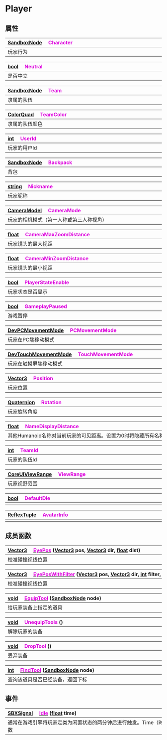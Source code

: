 # Player

## 属性

|<div style="width:700px">[SandboxNode](/Api/Classes/Base/SandboxNode.md) &emsp;<font color="dd00dd">Character</font></div>|
|:---|
|玩家行为|

|<div style="width:700px">[bool](/Api/DataType/Bool.md) &emsp;<font color="dd00dd">Neutral</font></div>|
|:---|
|是否中立|

|<div style="width:700px">[SandboxNode](/Api/Classes/Base/SandboxNode.md) &emsp;<font color="dd00dd">Team</font></div>|
|:---|
|隶属的队伍|

|<div style="width:700px">[ColorQuad](/Api/DataType/ColorQuad.md) &emsp;<font color="dd00dd">TeamColor</font></div>|
|:---|
|隶属的队伍颜色|

|<div style="width:700px">[int](/Api/DataType/Number.md) &emsp;<font color="dd00dd">UserId</font></div>|
|:---|
|玩家的用户Id|

|<div style="width:700px">[SandboxNode](/Api/Classes/Base/SandboxNode.md) &emsp;<font color="dd00dd">Backpack</font></div>|
|:---|
|背包|

|<div style="width:700px">[string](/Api/DataType/String.md) &emsp;<font color="dd00dd">Nickname</font></div>|
|:---|
|玩家昵称|

|<div style="width:700px">[CameraModel](/Api/Enums/CameraModel.md) &emsp;<font color="dd00dd">CameraMode</font></div>|
|:---|
|玩家的相机模式（第一人称或第三人称视角）|

|<div style="width:700px">[float](/Api/DataType/Number.md) &emsp;<font color="dd00dd">CameraMaxZoomDistance</font></div>|
|:---|
|玩家镜头的最大视距|

|<div style="width:700px">[float](/Api/DataType/Number.md) &emsp;<font color="dd00dd">CameraMinZoomDistance</font></div>|
|:---|
|玩家镜头的最小视距|

|<div style="width:700px">[bool](/Api/DataType/Bool.md) &emsp;<font color="dd00dd">PlayerStateEnable</font></div>|
|:---|
|玩家状态是否显示|

|<div style="width:700px">[bool](/Api/DataType/Bool.md) &emsp;<font color="dd00dd">GameplayPaused</font></div>|
|:---|
|游戏暂停|

|<div style="width:700px">[DevPCMovementMode](/Api/Enums/DevPCMovementMode.md) &emsp;<font color="dd00dd">PCMovementMode</font></div>|
|:---|
|玩家在PC端移动模式|

|<div style="width:700px">[DevTouchMovementMode](/Api/Enums/DevTouchMovementMode.md) &emsp;<font color="dd00dd">TouchMovementMode</font></div>|
|:---|
|玩家在触摸屏端移动模式|

|<div style="width:700px">[Vector3](/Api/DataType/Vector3.md) &emsp;<font color="dd00dd">Position</font></div>|
|:---|
|玩家位置|

|<div style="width:700px">[Quaternion](/Api/DataType/Quaternion.md) &emsp;<font color="dd00dd">Rotation</font></div>|
|:---|
|玩家旋转角度|

|<div style="width:700px">[float](/Api/DataType/Number.md) &emsp;<font color="dd00dd">NameDisplayDistance</font></div>|
|:---|
|其他Humanoid名称对当前玩家的可见距离。设置为0时将隐藏所有名称|

|<div style="width:700px">[int](/Api/DataType/Number.md) &emsp;<font color="dd00dd">TeamId</font></div>|
|:---|
|玩家的队伍Id|

|<div style="width:700px">[CoreUIViewRange](/Api/Enums/CoreUIViewRange.md) &emsp;<font color="dd00dd">ViewRange</font></div>|
|:---|
|玩家视野范围|

|<div style="width:700px">[bool](/Api/DataType/Bool.md) &emsp;<font color="dd00dd">DefaultDie</font></div>|
|:---|
||

|<div style="width:700px">[ReflexTuple](/Api/Enums/ReflexTuple.md) &emsp;<font color="dd00dd">AvatarInfo</font></div>|
|:---|
||

## 成员函数

|<div style="width:700px">[Vector3](/Api/DataType/Vector3.md) &emsp;[<font color="dd00dd">EyePos</font>](/Api/Classes/GamePlay/Player_F/EyePos.md) ([Vector3](/Api/DataType/Vector3.md) pos, [Vector3](/Api/DataType/Vector3.md) dir, [float](/Api/DataType/Number.md) dist)</div>|
|:---|
|校准碰撞视线位置|

|<div style="width:700px">[Vector3](/Api/DataType/Vector3.md) &emsp;[<font color="dd00dd">EyePosWithFilter</font>](/Api/Classes/GamePlay/Player_F/EyePosWithFilter.md) ([Vector3](/Api/DataType/Vector3.md) pos, [Vector3](/Api/DataType/Vector3.md) dir, [int](/Api/DataType/Number.md) filter, [float](/Api/DataType/Number.md) dist)</div>|
|:---|
|校准碰撞视线位置|

|<div style="width:700px">[void](/Api/DataType/Void.md) &emsp;[<font color="dd00dd">EquipTool</font>](/Api/Classes/GamePlay/Player_F/EquipTool.md) ([SandboxNode](/Api/Classes/Base/SandboxNode.md) node)</div>|
|:---|
|给玩家装备上指定的道具|

|<div style="width:700px">[void](/Api/DataType/Void.md) &emsp;<font color="dd00dd">UnequipTools</font> ()</div>|
|:---|
|解除玩家的装备|

|<div style="width:700px">[void](/Api/DataType/Void.md) &emsp;<font color="dd00dd">DropTool</font> ()</div>|
|:---|
|丢弃装备|

|<div style="width:700px">[int](/Api/DataType/Number.md) &emsp;[<font color="dd00dd">FindTool</font>](/Api/Classes/GamePlay/Player_F/FindTool.md) ([SandboxNode](/Api/Classes/Base/SandboxNode.md) node)</div>|
|:---|
|查询该道具是否已经装备，返回下标|

## 事件

|<div style="width:700px">[SBXSignal](/Api/DataType/SBXSignal.md) &emsp;[<font color="dd00dd">Idle</font>](/Api/Classes/GamePlay/Player_F/Idle.md) ([float](/Api/DataType/Number.md) time)</div>|
|:---|
|通常在游戏引擎将玩家定类为闲置状态的两分钟后进行触发。Time（时间）为此时点后所经历的秒数|

